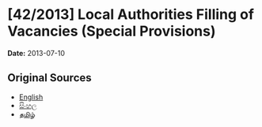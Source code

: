 # [42/2013] Local Authorities Filling of Vacancies (Special Provisions)

**Date:** 2013-07-10

## Original Sources

- [English](https://documents.gov.lk/view/bills/2013/7/42-2013_E.pdf)
- [සිංහල](https://documents.gov.lk/view/bills/2013/7/42-2013_S.pdf)
- [தமிழ்](https://documents.gov.lk/view/bills/2013/7/42-2013_T.pdf)
